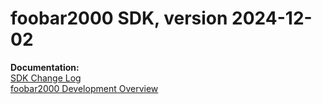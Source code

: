 # foobar2000 SDK, version 2024-12-02

**Documentation:**
<br>
[SDK Change Log](https://www.foobar2000.org/changelog-sdk)
<br>
[foobar2000 Development Overview ](https://www.foobar2000.org/RTFM)

